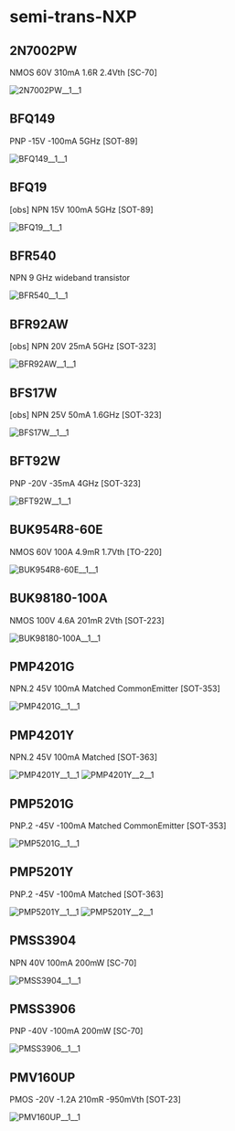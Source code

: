 # semi-trans-NXP

## 2N7002PW
NMOS 60V 310mA 1.6R 2.4Vth [SC-70]

![2N7002PW__1__1](/preview/images/semi-trans-NXP__2N7002PW__1__1.png?raw=true) 

## BFQ149
PNP -15V -100mA 5GHz [SOT-89]

![BFQ149__1__1](/preview/images/semi-trans-NXP__BFQ149__1__1.png?raw=true) 

## BFQ19
[obs] NPN 15V 100mA 5GHz [SOT-89]

![BFQ19__1__1](/preview/images/semi-trans-NXP__BFQ19__1__1.png?raw=true) 

## BFR540
NPN 9 GHz wideband transistor

![BFR540__1__1](/preview/images/semi-trans-NXP__BFR540__1__1.png?raw=true) 

## BFR92AW
[obs] NPN 20V 25mA 5GHz [SOT-323]

![BFR92AW__1__1](/preview/images/semi-trans-NXP__BFR540__1__1.png?raw=true) 

## BFS17W
[obs] NPN 25V 50mA 1.6GHz [SOT-323]

![BFS17W__1__1](/preview/images/semi-trans-NXP__BFR540__1__1.png?raw=true) 

## BFT92W
PNP -20V -35mA 4GHz [SOT-323]

![BFT92W__1__1](/preview/images/semi-trans-NXP__BFT92W__1__1.png?raw=true) 

## BUK954R8-60E
NMOS 60V 100A 4.9mR 1.7Vth [TO-220]

![BUK954R8-60E__1__1](/preview/images/semi-trans-NXP__2N7002PW__1__1.png?raw=true) 

## BUK98180-100A
NMOS 100V 4.6A 201mR 2Vth [SOT-223]

![BUK98180-100A__1__1](/preview/images/semi-trans-NXP__BUK98180-100A__1__1.png?raw=true) 

## PMP4201G
NPN.2 45V 100mA Matched CommonEmitter [SOT-353]

![PMP4201G__1__1](/preview/images/semi-trans-NXP__PMP4201G__1__1.png?raw=true) 

## PMP4201Y
NPN.2 45V 100mA Matched [SOT-363]

![PMP4201Y__1__1](/preview/images/semi-trans-NXP__PMP4201Y__1__1.png?raw=true) 
![PMP4201Y__2__1](/preview/images/semi-trans-NXP__PMP4201Y__1__1.png?raw=true) 

## PMP5201G
PNP.2 -45V -100mA Matched CommonEmitter [SOT-353]

![PMP5201G__1__1](/preview/images/semi-trans-NXP__PMP5201G__1__1.png?raw=true) 

## PMP5201Y
PNP.2 -45V -100mA Matched [SOT-363]

![PMP5201Y__1__1](/preview/images/semi-trans-NXP__PMP5201Y__1__1.png?raw=true) 
![PMP5201Y__2__1](/preview/images/semi-trans-NXP__PMP5201Y__1__1.png?raw=true) 

## PMSS3904
NPN 40V 100mA 200mW [SC-70]

![PMSS3904__1__1](/preview/images/semi-trans-NXP__BFR540__1__1.png?raw=true) 

## PMSS3906
PNP -40V -100mA 200mW [SC-70]

![PMSS3906__1__1](/preview/images/semi-trans-NXP__BFT92W__1__1.png?raw=true) 

## PMV160UP
PMOS -20V -1.2A 210mR -950mVth [SOT-23]

![PMV160UP__1__1](/preview/images/semi-trans-NXP__PMV160UP__1__1.png?raw=true) 

